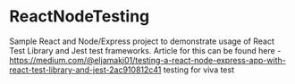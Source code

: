 # ReactNodeTesting
Sample React and Node/Express project to demonstrate usage of React Test Library and Jest test frameworks.
Article for this can be found here - https://medium.com/@eljamaki01/testing-a-react-node-express-app-with-react-test-library-and-jest-2ac910812c41
testing for viva test
